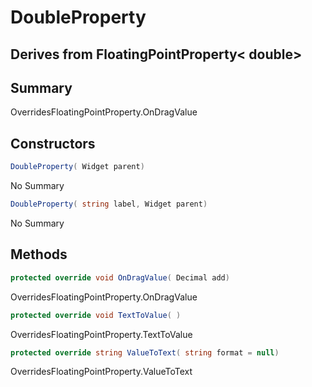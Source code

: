 # DoubleProperty

## Derives from FloatingPointProperty< double>

## Summary

OverridesFloatingPointProperty<T>.OnDragValue
## Constructors

```c#
DoubleProperty( Widget parent) 
```
No Summary
```c#
DoubleProperty( string label, Widget parent) 
```
No Summary
## Methods

```c#
protected override void OnDragValue( Decimal add) 
```
OverridesFloatingPointProperty<T>.OnDragValue
```c#
protected override void TextToValue( ) 
```
OverridesFloatingPointProperty<T>.TextToValue
```c#
protected override string ValueToText( string format = null) 
```
OverridesFloatingPointProperty<T>.ValueToText
